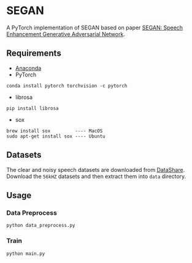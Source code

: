 # SEGAN
A PyTorch implementation of SEGAN based on paper [SEGAN: Speech Enhancement Generative Adversarial Network](https://arxiv.org/abs/1703.09452).

## Requirements
* [Anaconda](https://www.anaconda.com/download/)
* PyTorch
```
conda install pytorch torchvision -c pytorch
```
* librosa
```
pip install librosa
```
* sox
```
brew install sox         ---- MacOS
sudo apt-get install sox ---- Ubuntu
```

## Datasets
The clear and noisy speech datasets are downloaded from [DataShare](https://datashare.is.ed.ac.uk/handle/10283/2791).
Download the `56kHZ` datasets and then extract them into `data` directory.

## Usage
### Data Preprocess
`python data_preprocess.py`

### Train
`python main.py`

